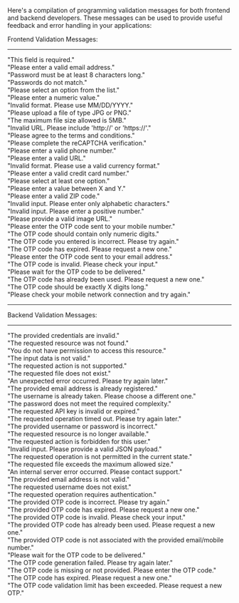 Here's a compilation of programming validation messages for both frontend and backend developers. These messages can be used to provide useful feedback and error handling in your applications:

Frontend Validation Messages:
______________________________
"This field is required."  
"Please enter a valid email address."  
"Password must be at least 8 characters long."  
"Passwords do not match."  
"Please select an option from the list."  
"Please enter a numeric value."  
"Invalid format. Please use MM/DD/YYYY."  
"Please upload a file of type JPG or PNG."  
"The maximum file size allowed is 5MB."  
"Invalid URL. Please include 'http://' or 'https://'."  
"Please agree to the terms and conditions."  
"Please complete the reCAPTCHA verification."  
"Please enter a valid phone number."  
"Please enter a valid URL."  
"Invalid format. Please use a valid currency format."  
"Please enter a valid credit card number."  
"Please select at least one option."  
"Please enter a value between X and Y."  
"Please enter a valid ZIP code."  
"Invalid input. Please enter only alphabetic characters."  
"Invalid input. Please enter a positive number."  
"Please provide a valid image URL."  
"Please enter the OTP code sent to your mobile number."  
"The OTP code should contain only numeric digits."  
"The OTP code you entered is incorrect. Please try again."  
"The OTP code has expired. Please request a new one."  
"Please enter the OTP code sent to your email address."  
"The OTP code is invalid. Please check your input."  
"Please wait for the OTP code to be delivered."  
"The OTP code has already been used. Please request a new one."  
"The OTP code should be exactly X digits long."  
"Please check your mobile network connection and try again."  
___________________________________________
Backend Validation Messages:
____________________________________
"The provided credentials are invalid."  
"The requested resource was not found."  
"You do not have permission to access this resource."  
"The input data is not valid."  
"The requested action is not supported."  
"The requested file does not exist."  
"An unexpected error occurred. Please try again later."  
"The provided email address is already registered."  
"The username is already taken. Please choose a different one."  
"The password does not meet the required complexity."  
"The requested API key is invalid or expired."  
"The requested operation timed out. Please try again later."  
"The provided username or password is incorrect."  
"The requested resource is no longer available."  
"The requested action is forbidden for this user."  
"Invalid input. Please provide a valid JSON payload."  
"The requested operation is not permitted in the current state."  
"The requested file exceeds the maximum allowed size."  
"An internal server error occurred. Please contact support."  
"The provided email address is not valid."  
"The requested username does not exist."  
"The requested operation requires authentication."  
"The provided OTP code is incorrect. Please try again."  
"The provided OTP code has expired. Please request a new one."  
"The provided OTP code is invalid. Please check your input."  
"The provided OTP code has already been used. Please request a new one."  
"The provided OTP code is not associated with the provided email/mobile number."  
"Please wait for the OTP code to be delivered."  
"The OTP code generation failed. Please try again later."  
"The OTP code is missing or not provided. Please enter the OTP code."  
"The OTP code has expired. Please request a new one."  
"The OTP code validation limit has been exceeded. Please request a new OTP."  
